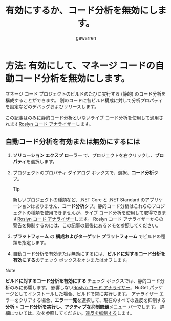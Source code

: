 ﻿---
title: 有効にするか、コード分析を無効にします。
ms.date: 10/25/2018
ms.prod: visual-studio-dev15
ms.topic: conceptual
author: gewarren
ms.author: gewarren
manager: douge
ms.workload:
- dotnet
ms.openlocfilehash: 1620999385eec0862b4ba2aceadba10bb21d239d
ms.sourcegitcommit: 37fb7075b0a65d2add3b137a5230767aa3266c74
ms.translationtype: MT
ms.contentlocale: ja-JP
ms.lasthandoff: 01/02/2019
ms.locfileid: "53905599"
---
# <a name="how-to-enable-and-disable-automatic-code-analysis-for-managed-code"></a>方法: 有効にして、マネージ コードの自動コード分析を無効にします。

マネージ コード プロジェクトのビルドのたびに実行する (静的) のコード分析を構成することができます。 別のコードに各ビルド構成に対して分析プロパティを設定などのデバッグおよびリリースします。

この記事はのみに静的コード分析といないライブ コード分析を使用して適用されます[Roslyn コード アナライザー](roslyn-analyzers-overview.md)します。

## <a name="to-enable-or-disable-automatic-code-analysis"></a>自動コード分析を有効または無効にするには

1. **ソリューション エクスプ ローラー** で、プロジェクトを右クリックし、**プロパティ**を選択します。

1. プロジェクトのプロパティ ダイアログ ボックスで、選択、**コード分析**タブ。

   > [!TIP]
   > 新しいプロジェクトの種類など、.NET Core と .NET Standard のアプリケーションはありません、**コード分析**タブ。静的コード分析はこれらのプロジェクトの種類を使用できませんが、ライブ コード分析を使用して取得できます[Roslyn コード アナライザー](roslyn-analyzers-overview.md)します。 Roslyn コード アナライザーからの警告を抑制するのには、この記事の最後にあるメモを参照してください。

1. **プラットフォーム** の **構成およびターゲット プラットフォーム** でビルドの種類を指定します。

1. 自動コード分析を有効または無効にするには、**ビルドに対するコード分析を有効にする**のチェック ボックスをオンまたはオフします。

> [!NOTE]
> **ビルドに対するコード分析を有効にする** チェック ボックスでは、静的コード分析のみに影響します。 影響しない[Roslyn コード アナライザー](roslyn-analyzers-overview.md)、NuGet パッケージとしてインストールした場合、ビルドで常に実行します。 アナライザー エラーをクリアする場合、**エラー一覧**を選択して、現在のすべての違反を抑制する**分析** > **コード分析を実行し、アクティブな抑制問題**メニュー バーでします。 詳細については、次を参照してください。[違反を抑制する](use-roslyn-analyzers.md#suppress-violations)します。
